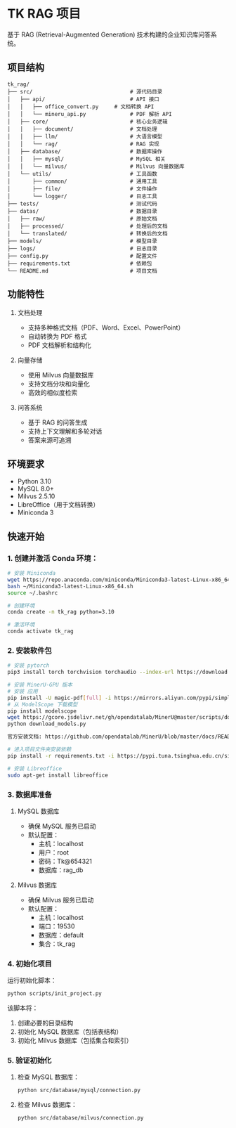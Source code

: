 # TK RAG 项目

基于 RAG (Retrieval-Augmented Generation) 技术构建的企业知识库问答系统。

## 项目结构

```
tk_rag/
├── src/                               # 源代码目录
│   ├── api/                           # API 接口
│   │   ├── office_convert.py     # 文档转换 API
│   │   └── mineru_api.py              # PDF 解析 API
│   ├── core/                          # 核心业务逻辑
│   │   ├── document/                  # 文档处理
│   │   ├── llm/                       # 大语言模型
│   │   └── rag/                       # RAG 实现
│   ├── database/                      # 数据库操作
│   │   ├── mysql/                     # MySQL 相关
│   │   └── milvus/                    # Milvus 向量数据库
│   └── utils/                         # 工具函数
│       ├── common/                    # 通用工具
│       ├── file/                      # 文件操作
│       └── logger/                    # 日志工具
├── tests/                             # 测试代码
├── datas/                             # 数据目录
│   ├── raw/                           # 原始文档
│   ├── processed/                     # 处理后的文档
│   └── translated/                    # 转换后的文档
├── models/                            # 模型目录
├── logs/                              # 日志目录
├── config.py                          # 配置文件
├── requirements.txt                   # 依赖包
└── README.md                          # 项目文档
```

## 功能特性

1. 文档处理
   - 支持多种格式文档（PDF、Word、Excel、PowerPoint）
   - 自动转换为 PDF 格式
   - PDF 文档解析和结构化

2. 向量存储
   - 使用 Milvus 向量数据库
   - 支持文档分块和向量化
   - 高效的相似度检索

3. 问答系统
   - 基于 RAG 的问答生成
   - 支持上下文理解和多轮对话
   - 答案来源可追溯

## 环境要求

- Python 3.10
- MySQL 8.0+
- Milvus 2.5.10
- LibreOffice（用于文档转换）
- Miniconda 3

## 快速开始

### 1. 创建并激活 Conda 环境：

```bash
# 安装 Miniconda
wget https://repo.anaconda.com/miniconda/Miniconda3-latest-Linux-x86_64.sh
bash ~/Miniconda3-latest-Linux-x86_64.sh
source ~/.bashrc

# 创建环境
conda create -n tk_rag python=3.10

# 激活环境
conda activate tk_rag
```

### 2. 安装软件包

```bash
# 安装 pytorch
pip3 install torch torchvision torchaudio --index-url https://download.pytorch.org/whl/cu128

# 安装 MinerU-GPU 版本
# 安装 应用
pip install -U magic-pdf[full] -i https://mirrors.aliyun.com/pypi/simple
# 从 ModelScope 下载模型
pip install modelscope
wget https://gcore.jsdelivr.net/gh/opendatalab/MinerU@master/scripts/download_models.py -O download_models.py
python download_models.py

官方安装文档: https://github.com/opendatalab/MinerU/blob/master/docs/README_Ubuntu_CUDA_Acceleration_zh_CN.md

# 进入项目文件夹安装依赖
pip install -r requirements.txt -i https://pypi.tuna.tsinghua.edu.cn/simple

# 安装 Libreoffice
sudo apt-get install libreoffice
```

### 3. 数据库准备

1. MySQL 数据库
   - 确保 MySQL 服务已启动
   - 默认配置：
     - 主机：localhost
     - 用户：root
     - 密码：Tk@654321
     - 数据库：rag_db

2. Milvus 数据库
   - 确保 Milvus 服务已启动
   - 默认配置：
     - 主机：localhost
     - 端口：19530
     - 数据库：default
     - 集合：tk_rag

### 4. 初始化项目

运行初始化脚本：
```bash
python scripts/init_project.py
```

该脚本将：
1. 创建必要的目录结构
2. 初始化 MySQL 数据库（包括表结构）
3. 初始化 Milvus 数据库（包括集合和索引）

### 5. 验证初始化

1. 检查 MySQL 数据库：
   ```bash
   python src/database/mysql/connection.py
   ```

2. 检查 Milvus 数据库：
   ```bash
   python src/database/milvus/connection.py
   ```